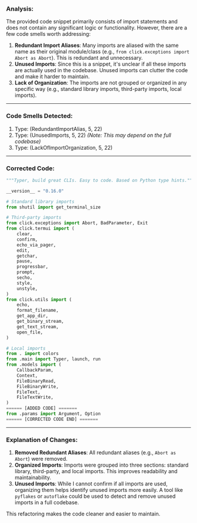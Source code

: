 ### Analysis:
The provided code snippet primarily consists of import statements and does not contain any significant logic or functionality. However, there are a few code smells worth addressing:

1. **Redundant Import Aliases**: Many imports are aliased with the same name as their original module/class (e.g., `from click.exceptions import Abort as Abort`). This is redundant and unnecessary.
2. **Unused Imports**: Since this is a snippet, it's unclear if all these imports are actually used in the codebase. Unused imports can clutter the code and make it harder to maintain.
3. **Lack of Organization**: The imports are not grouped or organized in any specific way (e.g., standard library imports, third-party imports, local imports).

---

### Code Smells Detected:
1. Type: (RedundantImportAlias, 5, 22)
2. Type: (UnusedImports, 5, 22)  *(Note: This may depend on the full codebase)*
3. Type: (LackOfImportOrganization, 5, 22)

---

### Corrected Code:
```python
"""Typer, build great CLIs. Easy to code. Based on Python type hints."""

__version__ = "0.16.0"

# Standard library imports
from shutil import get_terminal_size

# Third-party imports
from click.exceptions import Abort, BadParameter, Exit
from click.termui import (
    clear,
    confirm,
    echo_via_pager,
    edit,
    getchar,
    pause,
    progressbar,
    prompt,
    secho,
    style,
    unstyle,
)
from click.utils import (
    echo,
    format_filename,
    get_app_dir,
    get_binary_stream,
    get_text_stream,
    open_file,
)

# Local imports
from . import colors
from .main import Typer, launch, run
from .models import (
    CallbackParam,
    Context,
    FileBinaryRead,
    FileBinaryWrite,
    FileText,
    FileTextWrite,
)
====== [ADDED CODE] =======
from .params import Argument, Option
====== [CORRECTED CODE END] =======
```

---

### Explanation of Changes:
1. **Removed Redundant Aliases**: All redundant aliases (e.g., `Abort as Abort`) were removed.
2. **Organized Imports**: Imports were grouped into three sections: standard library, third-party, and local imports. This improves readability and maintainability.
3. **Unused Imports**: While I cannot confirm if all imports are used, organizing them helps identify unused imports more easily. A tool like `pyflakes` or `autoflake` could be used to detect and remove unused imports in a full codebase.

This refactoring makes the code cleaner and easier to maintain.